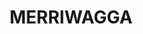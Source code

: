 ---
lastmod: '2025-04-06T06:05:20+00:00'
latitude: -35.405064
layout: suburb
longitude: 147.64961
postcode: '2652'
state: NSW
title: MERRIWAGGA
url: /nsw/merriwagga/
---